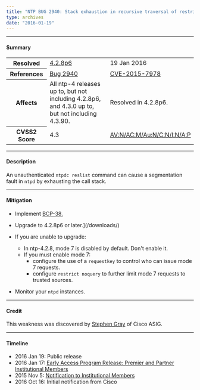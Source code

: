 ```yaml
---
title: "NTP BUG 2940: Stack exhaustion in recursive traversal of restriction list"
type: archives
date: "2016-01-19"
---
```


* * *

#### Summary

<table>
  <tbody>
	<tr>
		<th><b>Resolved</b></th>
		<td><a href="/support/securitynotice/4_2_8p6-release-announcement/">4.2.8p6</a></td>
		<td>19 Jan 2016</td>
	</tr>
	<tr>
		<th><b>References</b></th>
		<td><a href="https://bugs.ntp.org/show_bug.cgi?id=2940">Bug 2940</a></td>
		<td><a href="https://nvd.nist.gov/vuln/detail/CVE-2015-7978/">CVE-2015-7978</a></td>
	</tr>
	<tr>
		<th><b>Affects</b></th>
		<td>All ntp-4 releases up to, but not including 4.2.8p6,<br> and 4.3.0 up to, but not including 4.3.90.</td>
		<td>Resolved in 4.2.8p6.</td>
	</tr>
	<tr>
		<th><b>CVSS2 Score</b></th>
		<td>4.3</td>
		<td><a href="https://nvd.nist.gov/cvss.cfm?calculator&version=2&vector=(AV:N/AC:M/Au:N/C:N/I:N/A:P)">AV:N/AC:M/Au:N/C:N/I:N/A:P</a></td>
	</tr>	
  </tbody>	
</table>

* * *
    
#### Description 

An unauthenticated `ntpdc reslist` command can cause a segmentation fault in `ntpd` by exhausting the call stack.

* * *
    
#### Mitigation

* Implement [BCP-38.](http://www.bcp38.info/index.php/Main_Page)
* Upgrade to 4.2.8p6 or later.](/downloads/)
* If you are unable to upgrade:
  * In ntp-4.2.8, mode 7 is disabled by default. Don't enable it.
  * If you must enable mode 7:
    * configure the use of a `requestkey` to control who can issue mode 7 requests.
    * configure `restrict noquery` to further limit mode 7 requests to trusted sources. 

* Monitor your `ntpd` instances.

* * *

#### Credit

This weakness was discovered by [Stephen Gray](mailto:stepgray@cisco.com) of Cisco ASIG.

* * *

#### Timeline

* 2016 Jan 19: Public release
* 2016 Jan 17: [Early Access Program Release: Premier and Partner Institutional Members](https://www.nwtime.org/membership/benefits/)
* 2015 Nov 5: [Notification to Institutional Members](https://www.nwtime.org/membership/benefits/)
* 2016 Oct 16: Initial notification from Cisco